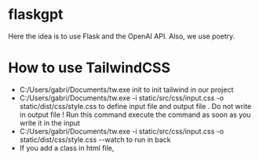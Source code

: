 # flaskgpt
 
Here the idea is to use Flask and the OpenAI API.
Also, we use poetry.

# How to use TailwindCSS
- C:/Users/gabri/Documents/tw.exe init  to init tailwind in our project
- C:/Users/gabri/Documents/tw.exe -i static/src/css/input.css -o static/dist/css/style.css  to define input file and output file .
Do not write in output file ! Run this command execute the command as soon as you write it in the input
- C:/Users/gabri/Documents/tw.exe -i static/src/css/input.css -o static/dist/css/style.css --watch  to run in back
- If you add a class in html file, 